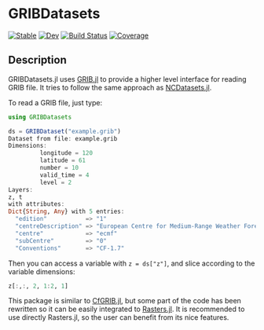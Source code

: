 # GRIBDatasets

[![Stable](https://img.shields.io/badge/docs-stable-blue.svg)](https://tcarion.github.io/GRIBDatasets.jl/stable/)
[![Dev](https://img.shields.io/badge/docs-dev-blue.svg)](https://tcarion.github.io/GRIBDatasets.jl/dev/)
[![Build Status](https://github.com/tcarion/GRIBDatasets.jl/actions/workflows/CI.yml/badge.svg?branch=main)](https://github.com/tcarion/GRIBDatasets.jl/actions/workflows/CI.yml?query=branch%3Amain)
[![Coverage](https://codecov.io/gh/tcarion/GRIBDatasets.jl/branch/main/graph/badge.svg)](https://codecov.io/gh/tcarion/GRIBDatasets.jl)

## Description

GRIBDatasets.jl uses [GRIB.jl](https://weech.github.io/GRIB.jl) to provide a higher level interface for reading GRIB file. It tries to follow the same approach as [NCDatasets.jl](https://github.com/JuliaGeo/NetCDF.jl).

To read a GRIB file, just type:

```julia
using GRIBDatasets

ds = GRIBDataset("example.grib")
Dataset from file: example.grib
Dimensions:
         longitude = 120
         latitude = 61
         number = 10
         valid_time = 4
         level = 2
Layers:
z, t
with attributes:
Dict{String, Any} with 5 entries:
  "edition"           => "1"
  "centreDescription" => "European Centre for Medium-Range Weather Forecasts"
  "centre"            => "ecmf"
  "subCentre"         => "0"
  "Conventions"       => "CF-1.7"
```

Then you can access a variable with `z = ds["z"]`, and slice according to the variable dimensions:

```julia
z[:,:, 2, 1:2, 1]
```

This package is similar to [CfGRIB.jl](https://github.com/ecmwf/cfgrib.jl), but some part of the code has been rewritten so it can be easily integrated to [Rasters.jl](https://github.com/rafaqz/Rasters.jl). It is recommended to use directly Rasters.jl, so the user can benefit from its nice features.